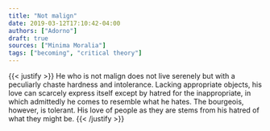 ```yaml
---
title: "Not malign"
date: 2019-03-12T17:10:42-04:00
authors: ["Adorno"]
draft: true
sources: ["Minima Moralia"]
tags: ["becoming", "critical theory"]
---
```

{{< justify >}}
He who is not malign does not live serenely but with a peculiarly chaste hardness and intolerance. Lacking appropriate objects, his love can scarcely express itself except by hatred for the inappropriate, in which admittedly he comes to resemble what he hates. The bourgeois, however, is tolerant. His love of people as they are stems from his hatred of what they might be.
{{< /justify >}}